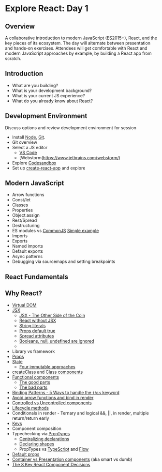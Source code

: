 # Explore React: Day 1

## Overview
A collaborative introduction to modern JavaScript (ES2015+), React, and the key pieces of its ecosystem. The day will alternate between presentation and hands-on exercises. Attendees will get comfortable with React and modern JavaScript approaches by example, by building a React app from scratch.

## Introduction

* What are you building?  
* What is your development background?
* What is your current JS experience?
* What do you already know about React?

## Development Environment

Discuss options and review development environment for session
*	Install [Node](http://nodejs.org), [Git](http://git-scm.com). 
*	Git overview
*	Select a JS editor
    * [VS Code](https://code.visualstudio.com)
    * [Webstorm(https://www.jetbrains.com/webstorm/)
*	Explore [Codesandbox](https://codesandbox.io)
*	Set up [create-react-app](https://github.com/facebookincubator/create-react-app) and explore

## Modern JavaScript

*	Arrow functions
*	Const/let
*	Classes
*	Properties
*	Object.assign
*	Rest/Spread
*	Destructuring
*	ES modules vs [CommonJS](https://nodejs.org/docs/latest/api/modules.html) [Simple example]()
  *	Imports
  *	Exports
  *	Named imports
  *	Default exports
*	Async patterns 
*	Debugging via sourcemaps and setting breakpoints

## React Fundamentals

##	Why React?
*	[Virtual DOM](https://reactjs.org/docs/faq-internals.html#what-is-the-virtual-dom) 
* [JSX](https://reactjs.org/docs/jsx-in-depth.html)
    * [JSX - The Other Side of the Coin](https://medium.freecodecamp.org/react-s-jsx-the-other-side-of-the-coin-2ace7ab62b98)
    * [React without JSX](https://reactjs.org/docs/react-without-jsx.html)
    * [String literals](https://reactjs.org/docs/jsx-in-depth.html#string-literals)
    * [Props default true](https://reactjs.org/docs/jsx-in-depth.html#props-default-to-true)
    * [Spread attributes](https://reactjs.org/docs/jsx-in-depth.html#spread-attributes)
    * [Booleans, null, undefined are ignored](https://reactjs.org/docs/jsx-in-depth.html#booleans-null-and-undefined-are-ignored)
    *
*	Library vs framework
*	[Props](https://reactjs.org/docs/components-and-props.html)
*	[State](https://reactjs.org/docs/components-and-props.html)
    * [Four immutable approaches](https://medium.freecodecamp.org/handling-state-in-react-four-immutable-approaches-to-consider-d1f5c00249d5)
*	[createClass](https://reactjs.org/docs/react-without-es6.html) and [Class components](https://reactjs.org/docs/components-and-props.html#functional-and-class-components)
*	[Functional components](https://reactjs.org/docs/components-and-props.html#functional-and-class-components) 
    * [The good parts](https://hackernoon.com/react-stateless-functional-components-nine-wins-you-might-have-overlooked-997b0d933dbc) 
    * [The bad parts](https://medium.freecodecamp.org/7-reasons-to-outlaw-reacts-functional-components-ff5b5ae09b7c)
* [Binding Patterns - 5 Ways to handle the `this` keyword](https://medium.freecodecamp.org/react-binding-patterns-5-approaches-for-handling-this-92c651b5af56)
* [Avoid arrow functions and bind in render](https://medium.freecodecamp.org/why-arrow-functions-and-bind-in-reacts-render-are-problematic-f1c08b060e36)
* [Controlled vs Uncontrolled components](https://reactjs.org/docs/uncontrolled-components.html)
*	[Lifecycle methods](https://reactjs.org/docs/state-and-lifecycle.html)
*	Conditionals in render - Ternary and logical &&, ||, in render, multiple return/return early
* [Keys](https://reactjs.org/docs/lists-and-keys.html)
*	Component composition
*	Typechecking via [PropTypes](https://reactjs.org/docs/typechecking-with-proptypes.html)
    *	[Centralizing declarations](https://medium.freecodecamp.org/react-pattern-centralized-proptypes-f981ff672f3b)
    *	[Declaring shapes]()
    *	PropTypes vs [TypeScript](https://www.typescriptlang.org/) and [Flow](https://flow.org/)
*	[Default props](https://reactjs.org/docs/typechecking-with-proptypes.html#default-prop-values)
*	[Container vs Presentation components](https://medium.com/@dan_abramov/smart-and-dumb-components-7ca2f9a7c7d0) (aka smart vs dumb)
* [The 8 Key React Component Decisions](https://medium.freecodecamp.org/8-key-react-component-decisions-cc965db11594)



